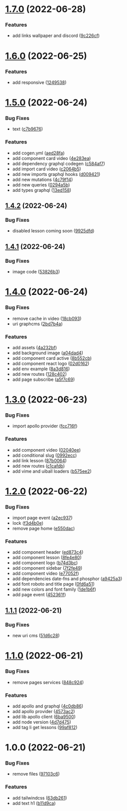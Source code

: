 # [1.7.0](https://github.com/ialexanderbrito/plataforma-lab/compare/v1.6.0...v1.7.0) (2022-06-28)


### Features

* add links wallpaper and discord ([9c226cf](https://github.com/ialexanderbrito/plataforma-lab/commit/9c226cf353480613fe7eb381f2c36e42632d7e93))

# [1.6.0](https://github.com/ialexanderbrito/plataforma-lab/compare/v1.5.0...v1.6.0) (2022-06-25)


### Features

* add responsive ([1249538](https://github.com/ialexanderbrito/plataforma-lab/commit/1249538e4955165355e6adb3097234403d823c2b))

# [1.5.0](https://github.com/ialexanderbrito/plataforma-lab/compare/v1.4.2...v1.5.0) (2022-06-24)


### Bug Fixes

* text ([c7b9676](https://github.com/ialexanderbrito/plataforma-lab/commit/c7b96767fc0d0056c3942cc42a1290034703f3a2))


### Features

* add cogen.yml ([aed28fa](https://github.com/ialexanderbrito/plataforma-lab/commit/aed28fa58dc8dddf92bd92fd14448cad690c7cde))
* add component card video ([4e283ea](https://github.com/ialexanderbrito/plataforma-lab/commit/4e283eab9e4ad9f46c29678b05252aece3f40452))
* add dependency graphql codegen ([c584af7](https://github.com/ialexanderbrito/plataforma-lab/commit/c584af7ed8ef74ca8f67696437cd9259f6d90bbc))
* add import card video ([c2064b5](https://github.com/ialexanderbrito/plataforma-lab/commit/c2064b5acf7a394f122fd5d68592558e41e0aafb))
* add new imports graphql hooks ([d009421](https://github.com/ialexanderbrito/plataforma-lab/commit/d009421bc0fdb3c62c7bce6e060e91c550e29c46))
* add new mutations ([4c79f14](https://github.com/ialexanderbrito/plataforma-lab/commit/4c79f143f5c2fca0179a1639772e9ab22ae636d2))
* add new queries ([0294a5b](https://github.com/ialexanderbrito/plataforma-lab/commit/0294a5b42683a222da9ccd8a45cbead7998e7552))
* add types graphql ([13ed158](https://github.com/ialexanderbrito/plataforma-lab/commit/13ed158de3bef4f383c97172c41ec65f75e2c5b2))

## [1.4.2](https://github.com/ialexanderbrito/plataforma-lab/compare/v1.4.1...v1.4.2) (2022-06-24)


### Bug Fixes

* disabled lesson coming soon ([9925dfd](https://github.com/ialexanderbrito/plataforma-lab/commit/9925dfdc509668daf4fdae428659523baf3605aa))

## [1.4.1](https://github.com/ialexanderbrito/plataforma-lab/compare/v1.4.0...v1.4.1) (2022-06-24)


### Bug Fixes

* image code ([53826b3](https://github.com/ialexanderbrito/plataforma-lab/commit/53826b3be8295cca7d2fe0fab7644851c64b6881))

# [1.4.0](https://github.com/ialexanderbrito/plataforma-lab/compare/v1.3.0...v1.4.0) (2022-06-24)


### Bug Fixes

* remove cache in video ([18cb093](https://github.com/ialexanderbrito/plataforma-lab/commit/18cb093fafcb54a2f71e005e842fddef3629f309))
* uri graphcms ([2bd7b4a](https://github.com/ialexanderbrito/plataforma-lab/commit/2bd7b4ab3164da18a5b8bf3730392a8592195b18))


### Features

* add assets ([4a232bf](https://github.com/ialexanderbrito/plataforma-lab/commit/4a232bf9f5ee3664946333d8a0fb4e529ab6222c))
* add background image ([a04dad4](https://github.com/ialexanderbrito/plataforma-lab/commit/a04dad44dc7b12de728a0238d14bb7c12ea58f76))
* add component card active ([8b552cb](https://github.com/ialexanderbrito/plataforma-lab/commit/8b552cb2364917a0812f3fb7132a3f11f270d05c))
* add component react logo ([02d0162](https://github.com/ialexanderbrito/plataforma-lab/commit/02d0162979e3b37c99004b8fe0178f317d521f63))
* add env example ([8a3d816](https://github.com/ialexanderbrito/plataforma-lab/commit/8a3d816d445ce5971aebba35740501fd6c33dc95))
* add new routes ([128c402](https://github.com/ialexanderbrito/plataforma-lab/commit/128c402d849ff27c53b42e6dc53e367e080513e7))
* add page subscribe ([a5f7c69](https://github.com/ialexanderbrito/plataforma-lab/commit/a5f7c6985d43cb88eb1312ed3a7487079dab9f1f))

# [1.3.0](https://github.com/ialexanderbrito/plataforma-lab/compare/v1.2.0...v1.3.0) (2022-06-23)


### Bug Fixes

* import apollo provider ([fcc716f](https://github.com/ialexanderbrito/plataforma-lab/commit/fcc716fec229229c836179d61cc3c50b37aaa39a))


### Features

* add component video ([02040ee](https://github.com/ialexanderbrito/plataforma-lab/commit/02040ee3d4f2631b83ccf4ae4ae8620f114c1f1c))
* add conditional slug ([0992ecc](https://github.com/ialexanderbrito/plataforma-lab/commit/0992ecc725750f70af81decae3bbca9ddd463ab6))
* add link lesson ([87b0064](https://github.com/ialexanderbrito/plataforma-lab/commit/87b00642f18f3824998411bfe93e83afb3a91d24))
* add new routes ([c1cafdb](https://github.com/ialexanderbrito/plataforma-lab/commit/c1cafdb047a9e535c5bba6d0949ccf4745c316f4))
* add vime and uiball loaders ([b575ee2](https://github.com/ialexanderbrito/plataforma-lab/commit/b575ee27bbf75444df71f472bd3c3efdf0ceaf28))

# [1.2.0](https://github.com/ialexanderbrito/plataforma-lab/compare/v1.1.1...v1.2.0) (2022-06-22)


### Bug Fixes

* import page event ([a2ec937](https://github.com/ialexanderbrito/plataforma-lab/commit/a2ec937c4b71740a42d1259fd51bc156960afa17))
* lock ([f3d4b0e](https://github.com/ialexanderbrito/plataforma-lab/commit/f3d4b0ede9563cf59bce5bd6975ef98a59783a6b))
* remove page home ([e550dac](https://github.com/ialexanderbrito/plataforma-lab/commit/e550dac5decbc50d56dc76914932b5037a1594f9))


### Features

* add component header ([ed873c4](https://github.com/ialexanderbrito/plataforma-lab/commit/ed873c4adef8686edb93d41b003b4a9ccb2f8f98))
* add component lesson ([8fe4e80](https://github.com/ialexanderbrito/plataforma-lab/commit/8fe4e804b39892321cd85c64b0a939663de0bc57))
* add component logo ([b74d3bc](https://github.com/ialexanderbrito/plataforma-lab/commit/b74d3bc112164d2ea22de38f4881ad9de3dc204a))
* add component sidebar ([7f2fe49](https://github.com/ialexanderbrito/plataforma-lab/commit/7f2fe49124efb4d7f8049bc911a206b5612f6def))
* add component video ([e77052f](https://github.com/ialexanderbrito/plataforma-lab/commit/e77052fa7f68d2fce0ae4da0af4f072e1d383834))
* add dependencies date-fns and phosphor ([a9425a3](https://github.com/ialexanderbrito/plataforma-lab/commit/a9425a31402f74e33a5c7114555c2ed15354deb5))
* add font roboto and title page ([0fd6a51](https://github.com/ialexanderbrito/plataforma-lab/commit/0fd6a51cd3d55cfb975a46162a3b410881038ba4))
* add new colors and font family ([1de1b6f](https://github.com/ialexanderbrito/plataforma-lab/commit/1de1b6ffbdf86cd65fabd32c3330e9bd51652128))
* add page event ([452361f](https://github.com/ialexanderbrito/plataforma-lab/commit/452361f2ab7141e0451ce87f69c3508322b9a02a))

## [1.1.1](https://github.com/ialexanderbrito/plataforma-lab/compare/v1.1.0...v1.1.1) (2022-06-21)


### Bug Fixes

* new uri cms ([51d6c28](https://github.com/ialexanderbrito/plataforma-lab/commit/51d6c284469c9d2ad858b679b368d2eccbdb1f34))

# [1.1.0](https://github.com/ialexanderbrito/plataforma-lab/compare/v1.0.0...v1.1.0) (2022-06-21)


### Bug Fixes

* remove pages services ([848c924](https://github.com/ialexanderbrito/plataforma-lab/commit/848c924969475b78b950a3d8da730c5caef0282f))


### Features

* add apollo and graphql ([4c0db86](https://github.com/ialexanderbrito/plataforma-lab/commit/4c0db86f202c1c98329abd50685e501d1947cb00))
* add apollo provider ([4573ac2](https://github.com/ialexanderbrito/plataforma-lab/commit/4573ac273f9191a3d3777edd03663b37ee490c9c))
* add lib apollo client ([6ba9500](https://github.com/ialexanderbrito/plataforma-lab/commit/6ba9500c453e0df8ec32c3ac454fde4459b5f222))
* add node version ([4d7d475](https://github.com/ialexanderbrito/plataforma-lab/commit/4d7d4754d35c330bb64d076344211641da330305))
* add tag li get lessons ([99af812](https://github.com/ialexanderbrito/plataforma-lab/commit/99af812b439199b558917a861387c44758774b7d))

# 1.0.0 (2022-06-21)


### Bug Fixes

* remove files ([97103c6](https://github.com/ialexanderbrito/plataforma-lab/commit/97103c68c9e83f9ec3a08c0e8af1ac586f2ca93c))


### Features

* add tailwindcss ([63db261](https://github.com/ialexanderbrito/plataforma-lab/commit/63db26150807d870312a6a785bebc90364fb86f4))
* add text h1 ([b11d9ca](https://github.com/ialexanderbrito/plataforma-lab/commit/b11d9cafdf69dd4cc6b39998c331c3791dd54b08))

